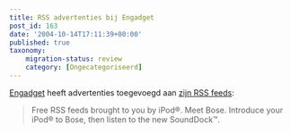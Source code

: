 ```yaml
---
title: RSS advertenties bij Engadget
post_id: 163
date: '2004-10-14T17:11:39+00:00'
published: true
taxonomy:
    migration-status: review
    category: [Ongecategoriseerd]
---
```

[Engadget](http://www.engadget.com/) heeft advertenties toegevoegd aan [zijn RSS feeds](http://www.engadget.com/rss.xml):

> Free RSS feeds brought to you by iPod®. Meet Bose. Introduce your iPod® to Bose, then listen to the new SoundDock™.